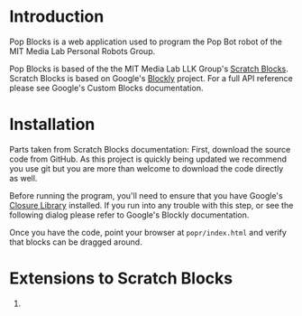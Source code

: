 <h1>Introduction</h1>

Pop Blocks is a web application used to program the Pop Bot robot of the MIT Media Lab Personal Robots Group. 

Pop Blocks is based of the the MIT Media Lab LLK Group's <a href="https://github.com/LLK/scratch-blocks/wiki">Scratch Blocks</a>. Scratch Blocks is based on Google's <a href="https://developers.google.com/blockly">Blockly</a> project. For a full API reference please see Google's Custom Blocks documentation.

<h1>Installation</h1>
Parts taken from Scratch Blocks documentation:
First, download the source code from GitHub. As this project is quickly being updated we recommend you use git but you are more than welcome to download the code directly as well.

Before running the program, you'll need to ensure that you have Google's <a href="https://developers.google.com/closure/compiler/">Closure Library<a/> installed. If you run into any trouble with this step, or see the following dialog please refer to Google's Blockly documentation.

Once you have the code, point your browser at <code>popr/index.html</code> and verify that blocks can be dragged around.


<h1>Extensions to Scratch Blocks</h1>
<ol>
<li></li>
</ol>
